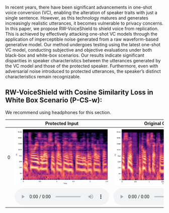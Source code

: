 In recent years, there have been significant advancements in one-shot voice conversion (VC), enabling the alteration of speaker traits with just a single sentence. However, as this technology matures and generates increasingly realistic utterances, it becomes vulnerable to privacy concerns. In this paper, we propose RW-VoiceShield to shield voice from replication. This is achieved by effectively attacking one-shot VC models through the application of imperceptible noise generated from a raw waveform-based generative model. Our method undergoes testing using the latest one-shot VC model, conducting subjective and objective evaluations under both black-box and white-box scenarios. Our results indicate significant disparities in speaker characteristics between the utterances generated by the VC model and those of the protected speaker. Furthermore, even with adversarial noise introduced to protected utterances, the speaker’s distinct characteristics remain recognizable.
## RW-VoiceShield with Cosine Similarity Loss in White Box Scenario (P-CS-w): 

We recommend using headphones for this section.

|          |  Protected Input                                                           |  Original Output |  Adversarial Input  | Adversarial Output|
|----------|---------------------------------------------------------------------------|---------------------------------------------------------------------------|----------|------|
|0 | ![](samples/blackbox/1_0/ori_input.jpg)| ![](samples/blackbox/1_0/before.jpg)|![](samples/blackbox/1_0/adv_input.jpg)|![](samples/blackbox/1_0/after.jpg)|
|    | <audio src="samples/blackbox/1_0/ori_input.wav" controls="" preload=""></audio> | <audio src="samples/blackbox/1_0/before.wav" controls="" preload=""></audio> |<audio src="samples/blackbox/1_0/adv_input.wav" controls="" preload=""></audio>|<audio src="samples/blackbox/1_0/after.wav" controls="" preload=""></audio>|
